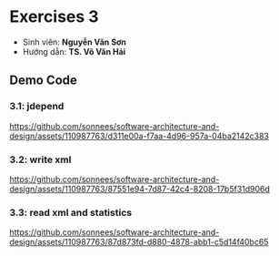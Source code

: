 # Exercises 3
- Sinh viên: **Nguyễn Văn Sơn**
- Hướng dẫn: **TS. Võ Văn Hải**

## Demo Code
### 3.1: jdepend

https://github.com/sonnees/software-architecture-and-design/assets/110987763/d311e00a-f7aa-4d96-957a-04ba2142c383

### 3.2: write xml

https://github.com/sonnees/software-architecture-and-design/assets/110987763/87551e94-7d87-42c4-8208-17b5f31d906d

### 3.3: read xml and statistics

https://github.com/sonnees/software-architecture-and-design/assets/110987763/87d873fd-d880-4878-abb1-c5d14f40bc65












